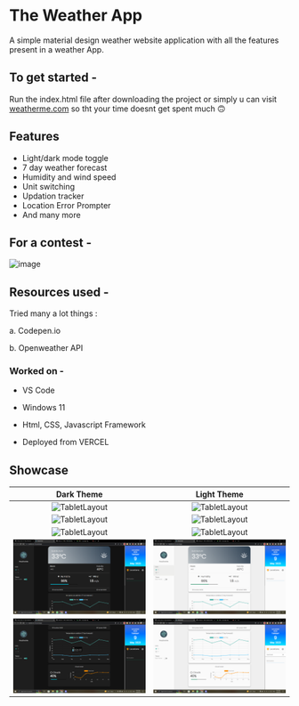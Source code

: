 # The Weather App

A simple material design weather website application with all the features present in a weather App.

## To get started - 

Run the index.html file after downloading the project or simply u can visit <a target="_blank" href="https://weatherme-chi.vercel.app/">weatherme.com</a> so tht your time doesnt get spent much 🙃

## Features

- Light/dark mode toggle
- 7 day weather forecast
- Humidity and wind speed
- Unit switching
- Updation tracker
- Location Error Prompter
- And many more

## For a contest -

![image](./doc_assets/hackurway.png)

## Resources used - 

Tried many a lot things :

a. Codepen.io

b. Openweather API

### Worked on -

- VS Code

- Windows 11

- Html, CSS, Javascript Framework

- Deployed from VERCEL

## Showcase

|                Dark Theme              |                Light Theme              |
|:-:|:-:|
| ![TabletLayout](./doc_assets/ss3.png)  |  ![TabletLayout](./doc_assets/ss1.png)  |
| ![TabletLayout](./doc_assets/ss4.png)  |  ![TabletLayout](./doc_assets/ss2.png)  |
| ![TabletLayout](./doc_assets/ss6.png)  |  ![TabletLayout](./doc_assets/ss3.png)  |
| ![TabletLayout](./doc_assets/ss7.png)  |  ![TabletLayout](./doc_assets/ss8.png)  |
| ![TabletLayout](./doc_assets/ss9.png)  |  ![TabletLayout](./doc_assets/ss10.png)  |

